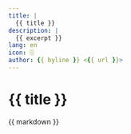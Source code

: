 ```yaml
---
title: |
  {{ title }}
description: |
  {{ excerpt }}
lang: en
icon: 🗄️
author: {{ byline }} <{{ url }}>
---
```


# {{ title }}

{{ markdown }}

